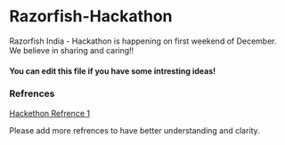 # Razorfish-Hackathon
Razorfish India - Hackathon is happening on first weekend of December. We believe in sharing and caring!!
<div>
<h4>You can edit this file if you have some intresting ideas!</h4>
</div>
<h3>Refrences </h3>
<div class="comment-body">
<a href="http://www.young-targets.com/hackathon/" target="_blank">Hackethon Refrence 1</a>
<p>Please add more refrences to have better understanding and clarity.</p>
</div>
